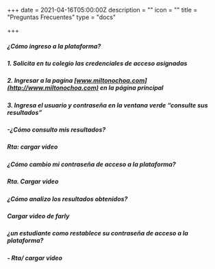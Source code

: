 +++
date = 2021-04-16T05:00:00Z
description = ""
icon = ""
title = "Preguntas Frecuentes"
type = "docs"

+++
##### ¿Cómo ingreso a la plataforma?

##### 1. Solicita en tu colegio las credenciales de acceso asignadas

##### 2. Ingresar a la pagina [www.miltonochoa.com](http://www.miltonochoa.com) en la página principal

##### 3. Ingresa el usuario y contraseña en la ventana verde “consulte sus resultados”

##### -¿Cómo consulto mis resultados?

##### Rta: cargar video

##### ¿Cómo cambio mi contraseña de acceso a la plataforma?

##### Rta. Cargar video

##### ¿Cómo analizo los resultados obtenidos?

##### Cargar video de farly

##### ¿un estudiante como restablece su contraseña de acceso a la plataforma?

##### - Rta/ cargar video